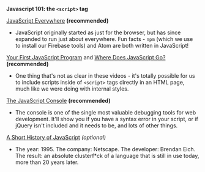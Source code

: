 **Javascript 101: the `<script>` tag**

[JavaScript Everywhere](https://teamtreehouse.com/library/javascript-basics/introducing-javascript/javascript-everywhere) **(recommended)**
  - JavaScript originally started as just for the browser, but has since expanded to run just about everywhere. Fun facts - `npm` (which we use to install our Firebase tools) and Atom are both written in JavaScript!

[Your First JavaScript Program](https://teamtreehouse.com/library/javascript-basics/introducing-javascript/your-first-javascript-program-2) and [Where Does JavaScript Go?](https://teamtreehouse.com/library/javascript-basics/introducing-javascript/where-does-javascript-go) **(recommended)**
  - One thing that's not as clear in these videos - it's totally possible for us to include scripts inside of `<script>` tags directly in an HTML page, much like we were doing with internal styles.

[The JavaScript Console](https://teamtreehouse.com/library/javascript-basics/introducing-javascript/the-javascript-console) **(recommended)**
  - The console is one of the single most valuable debugging tools for web development. It'll show you if you have a syntax error in your script, or if jQuery isn't included and it needs to be, and lots of other things.

[A Short History of JavaScript](https://www.w3.org/community/webed/wiki/A_Short_History_of_JavaScript) _(optional)_
  - The year: 1995. The company: Netscape. The developer: Brendan Eich. The result: an absolute clusterf*ck of a  language that is still in use today, more than 20 years later.
